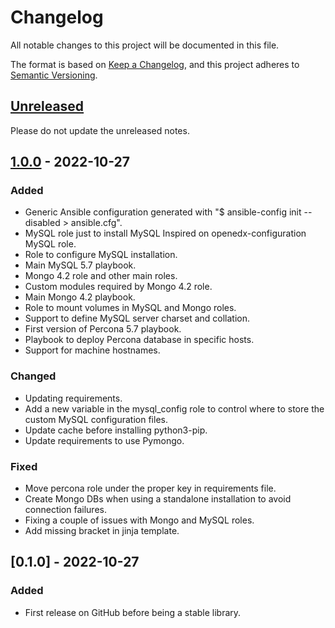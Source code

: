 # Changelog

All notable changes to this project will be documented in this file.

The format is based on [Keep a Changelog](https://keepachangelog.com/en/1.0.0/),
and this project adheres to [Semantic Versioning](https://semver.org/spec/v2.0.0.html).

## [Unreleased](https://github.com/eduNEXT/atlas-ansible-utils/compare/1.0.0...HEAD)

Please do not update the unreleased notes.

<!-- Content should be placed here -->

## [1.0.0](https://github.com/eduNEXT/atlas-ansible-utils/compare/0.1.0...1.0.0) - 2022-10-27

### Added

- Generic Ansible configuration generated with "$ ansible-config init --disabled > ansible.cfg".
- MySQL role just to install MySQL Inspired on openedx-configuration MySQL role.
- Role to configure MySQL installation.
- Main MySQL 5.7 playbook.
- Mongo 4.2 role and other main roles.
- Custom modules required by Mongo 4.2 role.
- Main Mongo 4.2 playbook.
- Role to mount volumes in MySQL and Mongo roles.
- Support to define MySQL server charset and collation.
- First version of Percona 5.7 playbook.
- Playbook to deploy Percona database in specific hosts.
- Support for machine hostnames.

### Changed

- Updating requirements.
- Add a new variable in the mysql_config role to control where to store the custom MySQL configuration files.
- Update cache before installing python3-pip.
- Update requirements to use Pymongo.

### Fixed

- Move percona role under the proper key in requirements file.
- Create Mongo DBs when using a standalone installation to avoid connection failures.
- Fixing a couple of issues with Mongo and MySQL roles.
- Add missing bracket in jinja template.


## [0.1.0] - 2022-10-27

### Added

- First release on GitHub before being a stable library.
